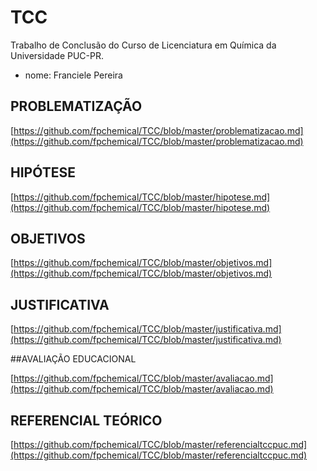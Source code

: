 # TCC 

Trabalho de Conclusão do Curso de Licenciatura em Química da Universidade PUC-PR.

- nome: Franciele Pereira

## PROBLEMATIZAÇÃO

[https://github.com/fpchemical/TCC/blob/master/problematizacao.md](https://github.com/fpchemical/TCC/blob/master/problematizacao.md)

## HIPÓTESE

[https://github.com/fpchemical/TCC/blob/master/hipotese.md](https://github.com/fpchemical/TCC/blob/master/hipotese.md)
        
## OBJETIVOS

[https://github.com/fpchemical/TCC/blob/master/objetivos.md](https://github.com/fpchemical/TCC/blob/master/objetivos.md)


## JUSTIFICATIVA 

[https://github.com/fpchemical/TCC/blob/master/justificativa.md](https://github.com/fpchemical/TCC/blob/master/justificativa.md)


##AVALIAÇÃO EDUCACIONAL

[https://github.com/fpchemical/TCC/blob/master/avaliacao.md](https://github.com/fpchemical/TCC/blob/master/avaliacao.md)

## REFERENCIAL TEÓRICO

[https://github.com/fpchemical/TCC/blob/master/referencialtccpuc.md](https://github.com/fpchemical/TCC/blob/master/referencialtccpuc.md)
